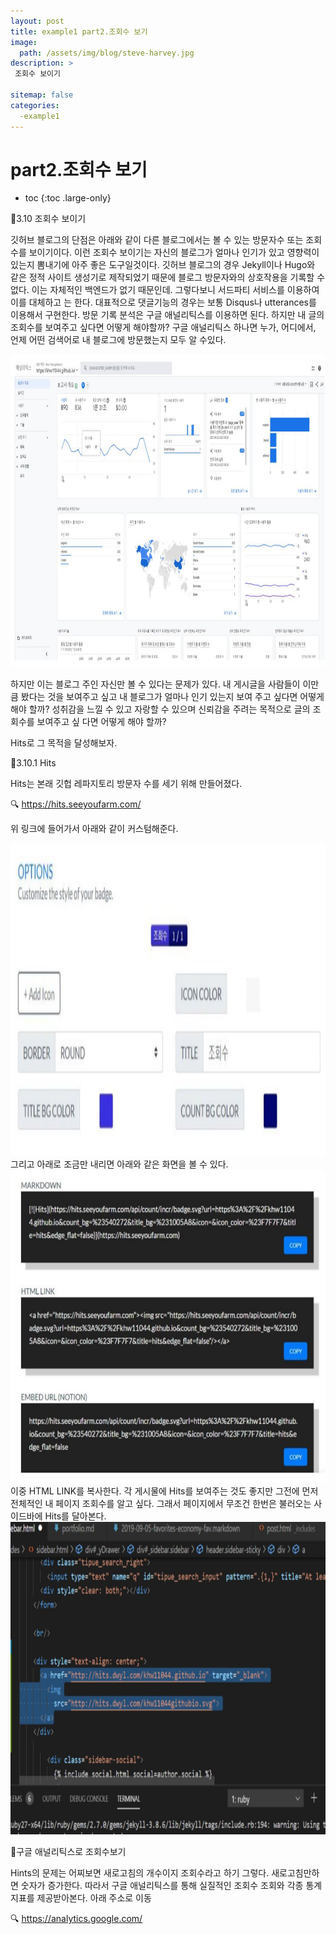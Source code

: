 ```yaml
---
layout: post
title: example1 part2.조회수 보기
image: 
  path: /assets/img/blog/steve-harvey.jpg
description: >
 조회수 보이기

sitemap: false
categories:
  -example1
---
```

# part2.조회수 보기

* toc
{:toc .large-only} 


👀3.10 조회수 보이기


깃허브 블로그의 단점은 아래와 같이 다른 블로그에서는 볼 수 있는 방문자수 또는 조회수를 보이기이다.
이런 조회수 보이기는 자신의 블로그가 얼마나 인기가 있고 영향력이 있는지 뽐내기에 아주 좋은
도구일것이다. 깃허브 블로그의 경우 Jekyll이나 Hugo와 같은 정적 사이트 생성기로 제작되었기
때문에 블로그 방문자와의 상호작용을 기록할 수 없다.
이는 자체적인 백엔드가 없기 때문인데. 그렇다보니 서드파티 서비스를 이용하여 이를 대체하고
는 한다. 대표적으로 댓글기능의 경우는 보통 Disqus나 utterances를 이용해서 구현한다.
방문 기록 분석은 구글 애널리틱스를 이용하면 된다.
하지만 내 글의 조회수를 보여주고 싶다면 어떻게 해야할까?
구글 애널리틱스 하나면 누가, 어디에서, 언제 어떤 검색어로 내 블로그에 방문했는지 모두 알 수있다.

<div class="main_center">
    <div><img src= "/assets/img/blog/example1/14.JPG" style="width: 700px; height: 500px; auto;"></div>
</div>


하지만 이는 블로그 주인 자신만 볼 수 있다는 문제가 있다.
내 게시글을 사람들이 이만큼 봤다는 것을 보여주고 싶고 내 블로그가 얼마나 인기 있는지 보여
주고 싶다면 어떻게 해야 할까?
성취감을 느낄 수 있고 자랑할 수 있으며 신뢰감을 주려는 목적으로 글의 조회수를 보여주고 싶
다면 어떻게 해야 할까?


Hits로 그 목적을 달성해보자.


👀3.10.1 Hits


Hits는 본래 깃헙 레파지토리 방문자 수를 세기 위해 만들어졌다.


🔍 https://hits.seeyoufarm.com/


위 링크에 들어가서 아래와 같이 커스텀해준다.


<div class="main_center">
    <div><img src= "/assets/img/blog/example1/10.JPG" style="width: 700px; height: 500px; auto;"></div>
</div>
그리고 아래로 조금만 내리면 아래와 같은 화면을 볼 수 있다.
<div class="main_center">
    <div><img src= "/assets/img/blog/example1/11.JPG" style="width: 700px; height: 500px; auto;"></div>
</div>
이중 HTML LINK를 복사한다.
각 게시물에 Hits를 보여주는 것도 좋지만 그전에 먼저 전체적인 내 페이지 조회수를 알고 싶다.
그래서 페이지에서 무조건 한번은 불러오는 사이드바에 Hits를 달아본다.
<div class="main_center">
    <div><img src= "/assets/img/blog/example1/12.JPG" style="width: 700px; height: 500px; auto;"></div>
</div>


👀구글 애널리틱스로 조회수보기


Hints의 문제는 어찌보면 새로고침의 개수이지 조회수라고 하기 그렇다.
새로고침만하면 숫자가 증가한다. 따라서 구글 애널리틱스를 통해 실질적인 조회수 조회와 각종
통계 지표를 제공받아본다.
아래 주소로 이동


🔍 https://analytics.google.com/